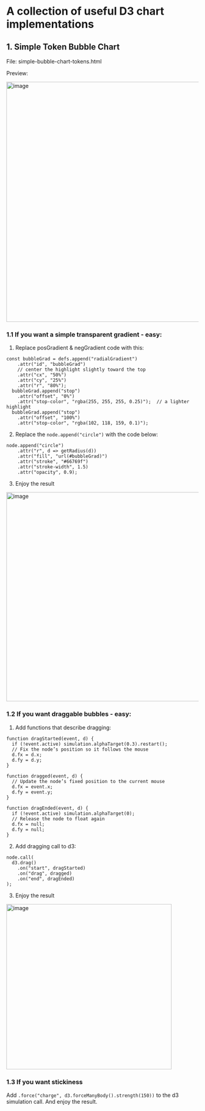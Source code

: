 # A collection of useful D3 chart implementations

## 1. Simple Token Bubble Chart
File: simple-bubble-chart-tokens.html

Preview:

<img width="629" alt="image" src="https://github.com/user-attachments/assets/4ec4a709-89da-49d0-af80-9fb68115f0e8" />

### 1.1 If you want a simple transparent gradient - easy:
1. Replace posGradient & negGradient code with this: 
```
const bubbleGrad = defs.append("radialGradient")
    .attr("id", "bubbleGrad")
    // center the highlight slightly toward the top
    .attr("cx", "50%")
    .attr("cy", "25%")
    .attr("r", "80%");
  bubbleGrad.append("stop")
    .attr("offset", "0%")
    .attr("stop-color", "rgba(255, 255, 255, 0.25)");  // a lighter highlight
  bubbleGrad.append("stop")
    .attr("offset", "100%")
    .attr("stop-color", "rgba(102, 118, 159, 0.1)");
```

2. Replace the `node.append("circle")` with the code below:
```
node.append("circle")
    .attr("r", d => getRadius(d))
    .attr("fill", "url(#bubbleGrad)")
    .attr("stroke", "#66769f")
    .attr("stroke-width", 1.5)
    .attr("opacity", 0.9);
```

3. Enjoy the result

<img width="548" alt="image" src="https://github.com/user-attachments/assets/bf15f893-651e-4493-9d66-f5ace5ab2865" />

### 1.2 If you want draggable bubbles - easy:

1. Add functions that describe dragging:
```
function dragStarted(event, d) {
  if (!event.active) simulation.alphaTarget(0.3).restart();
  // Fix the node’s position so it follows the mouse
  d.fx = d.x;
  d.fy = d.y;
}

function dragged(event, d) {
  // Update the node’s fixed position to the current mouse
  d.fx = event.x;
  d.fy = event.y;
}

function dragEnded(event, d) {
  if (!event.active) simulation.alphaTarget(0);
  // Release the node to float again
  d.fx = null;
  d.fy = null;
}
```

2. Add dragging call to d3:

```
node.call(
  d3.drag()
    .on("start", dragStarted)
    .on("drag", dragged)
    .on("end", dragEnded)
);
```
3. Enjoy the result

<img width="433" alt="image" src="https://github.com/user-attachments/assets/2ce65f2a-6aa6-4e2b-b2c8-ae11cada0f43" />

### 1.3 If you want stickiness

Add `.force("charge", d3.forceManyBody().strength(150))` to the d3 simulation call. And enjoy the result.
